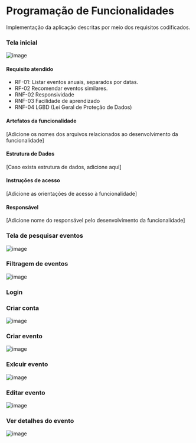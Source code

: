 # Programação de Funcionalidades

Implementação da aplicação descritas por meio dos requisitos codificados. 


### Tela inicial

![image](https://github.com/ICEI-PUC-Minas-PMV-ADS/pmv-ads-2023-2-e1-proj-web-t7-vivabh/assets/36000474/b5c4611e-bc22-43a6-89c8-55c78d1f5a0d)



#### Requisito atendido

- RF-01: Listar eventos anuais, separados por datas.
- RF-02	Recomendar eventos similares.
- RNF-02	Responsividade
- RNF-03	Facilidade de aprendizado
- RNF-04	LGBD (Lei Geral de Proteção de Dados)

#### Artefatos da funcionalidade

[Adicione os nomes dos arquivos relacionados ao desenvolvimento da funcionalidade]


#### Estrutura de Dados

[Caso exista estrutura de dados, adicione aqui]


#### Instruções de acesso

[Adicione as orientações de acesso à funcionalidade]


#### Responsável

[Adicione nome do responsável pelo desenvolvimento da funcionalidade]


### Tela de pesquisar eventos
![image](https://github.com/ICEI-PUC-Minas-PMV-ADS/pmv-ads-2023-2-e1-proj-web-t7-vivabh/assets/36000474/bec67b05-45b7-4b49-a79c-0858466bd290)


### Filtragem de eventos
![image](https://github.com/ICEI-PUC-Minas-PMV-ADS/pmv-ads-2023-2-e1-proj-web-t7-vivabh/assets/36000474/2ffae596-35ae-4718-a7b5-96f611ae2d97)


### Login

### Criar conta
![image](https://github.com/ICEI-PUC-Minas-PMV-ADS/pmv-ads-2023-2-e1-proj-web-t7-vivabh/assets/36000474/e8a4cf22-aed1-4def-ae36-7a018dc459ac)


### Criar evento
![image](https://github.com/ICEI-PUC-Minas-PMV-ADS/pmv-ads-2023-2-e1-proj-web-t7-vivabh/assets/36000474/3e027393-70f8-41ba-940d-64b4ea643af5)


### Exlcuir evento
![image](https://github.com/ICEI-PUC-Minas-PMV-ADS/pmv-ads-2023-2-e1-proj-web-t7-vivabh/assets/36000474/e182b62d-a01d-42a5-9f0e-0906385b6f80)


### Editar evento
![image](https://github.com/ICEI-PUC-Minas-PMV-ADS/pmv-ads-2023-2-e1-proj-web-t7-vivabh/assets/36000474/ea7de332-1a9b-428d-869d-a72d73df347c)


### Ver detalhes do evento
![image](https://github.com/ICEI-PUC-Minas-PMV-ADS/pmv-ads-2023-2-e1-proj-web-t7-vivabh/assets/36000474/ff04b572-c976-494b-bba0-6948b97ce4e8)



 
